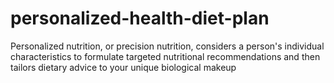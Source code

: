 # personalized-health-diet-plan
Personalized nutrition, or precision nutrition, considers a person's individual characteristics to formulate targeted nutritional recommendations and then tailors dietary advice to your unique biological makeup 
